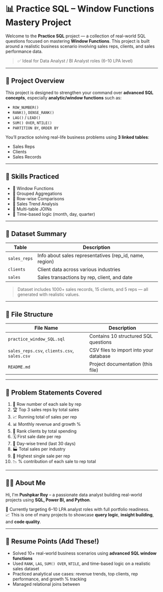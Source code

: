 # 📊 Practice SQL – Window Functions Mastery Project

Welcome to the **Practice SQL** project — a collection of real-world SQL questions focused on mastering **Window Functions**. This project is built around a realistic business scenario involving sales reps, clients, and sales performance data.

> ✅ Ideal for Data Analyst / BI Analyst roles (6–10 LPA level)

---

## 🚀 Project Overview

This project is designed to strengthen your command over **advanced SQL concepts**, especially **analytic/window functions** such as:
- `ROW_NUMBER()`
- `RANK()`, `DENSE_RANK()`
- `LAG()` / `LEAD()`
- `SUM() OVER`, `NTILE()`
- `PARTITION BY`, `ORDER BY`

You’ll practice solving real-life business problems using **3 linked tables**:
- Sales Reps
- Clients
- Sales Records

---

## 🧠 Skills Practiced

- 📌 Window Functions
- 🧮 Grouped Aggregations
- 🔁 Row-wise Comparisons
- 🧠 Sales Trend Analysis
- 🔗 Multi-table JOINs
- 📆 Time-based logic (month, day, quarter)

---

## 🧾 Dataset Summary

| Table        | Description                                  |
|--------------|----------------------------------------------|
| `sales_reps` | Info about sales representatives (rep_id, name, region) |
| `clients`    | Client data across various industries        |
| `sales`      | Sales transactions by rep, client, and date  |

> Dataset includes 1000+ sales records, 15 clients, and 5 reps — all generated with realistic values.

---

## 📂 File Structure

| File Name                                | Description                             |
|------------------------------------------|-----------------------------------------|
| `practice_window_SQL.sql`                | Contains 10 structured SQL questions    |
| `sales_reps.csv`, `clients.csv`, `sales.csv` | CSV files to import into your database  |
| `README.md`                              | Project documentation (this file)       |

---

## 🧩 Problem Statements Covered

1. 🔢 Row number of each sale by rep  
2. 🏆 Top 3 sales reps by total sales  
3. 📈 Running total of sales per rep  
4. 📊 Monthly revenue and growth %  
5. 🧾 Rank clients by total spending  
6. 🗓️ First sale date per rep  
7. 📅 Day-wise trend (last 30 days)  
8. 🏭 Total sales per industry  
9. 🏁 Highest single sale per rep  
10. 📉 % contribution of each sale to rep total  

---

## 🧑‍💻 About Me

Hi, I'm **Pushpkar Roy** – a passionate data analyst building real-world projects using **SQL, Power BI, and Python**.

📌 Currently targeting 6–10 LPA analyst roles with full portfolio readiness.  
📈 This is one of many projects to showcase **query logic**, **insight building**, and **code quality**.

---

## 📌 Resume Points (Add These!)

- Solved 10+ real-world business scenarios using **advanced SQL window functions**
- Used `RANK`, `LAG`, `SUM() OVER`, `NTILE`, and time-based logic on a realistic sales dataset
- Practiced analytical use cases: revenue trends, top clients, rep performance, and growth % tracking
- Managed relational joins between
